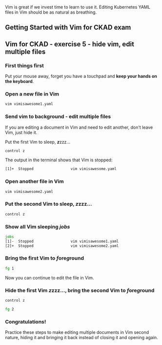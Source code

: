 Vim is great if we invest time to learn to use it. Editing Kubernetes YAML files in Vim should be as natural as breathing.

## Getting Started with Vim for CKAD exam

## Vim for CKAD - exercise 5 - hide vim, edit multiple files

### First things first
Put your mouse away, forget you have a touchpad and **keep your hands on the keyboard**.

### Open a new file in Vim
```bash
vim vimisawesome1.yaml
```

### Send vim to background - edit multiple files
If you are editing a document in Vim and need to edit another, don't leave Vim, just hide it.

Put the first Vim to sleep, ***z***zzz...

```bash
control z
```

The output in the terminal shows that Vim is stopped:
```bash
[1]+  Stopped                 vim vimisawesome.yaml
```

### Open another file in Vim
```bash
vim vimisawesome2.yaml
```
### Put the second Vim to sleep, ***z***zzz...

```bash
control z
```

### Show all Vim sleeping ***jobs***

``` bash
jobs
[1]-  Stopped                 vim vimisawesome1.yaml
[2]+  Stopped                 vim vimisawesome2.yaml
```
### Bring the first Vim to ***f***ore***g***round

```bash
fg 1
```

Now you can continue to edit the file in Vim.

### Hide the first Vim ***z***zzz..., bring the second Vim to ***f***ore***g***round

```bash
control z

fg 2
```

### Congratulations!
Practice these steps to make editing multiple documents in Vim second nature, hiding it and bringing it back instead of closing it and opening again.

